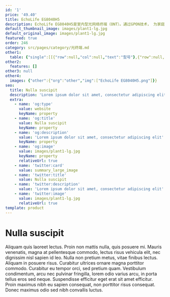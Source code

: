 ```yaml
---
id: '1'
price: '49.40'
title: EchoLife EG8040H5
description: EchoLife EG8040H5是室内型光网络终端（ONT）。通过GPON技术， 为家庭 和企业用户提供超宽带接入。EG8040H5提供四个GE以太网接口。EG8040H5 具有高性能的业务转发能力，保证了互联网和高清视频业务的良好体验。因此，EG8040H5为网络提供了完善的终端解决方案和面向未来的业务支撑能力。
default_thumbnail_image: images/plant1-lg.jpg
default_original_image: images/plant1-lg.jpg
featured: true
order: 246
category: src/pages/category/光终端.md
other1: 
  table: {"single":[[{"row":null,"col":null,"text":"型号"},{"row":null,"col":null,"text":"EG8040H5"}],[{"row":null,"col":null,"text":"尺寸（高×宽×深）"},{"row":null,"col":null,"text":"30 mm x 168 mm x 115 mm"}],[{"row":null,"col":null,"text":"重    量"},{"row":null,"col":null,"text":"约 220 g"}],[{"row":null,"col":null,"text":"工作环境温度"},{"row":null,"col":null,"text":"0°C to +40°C"}],[{"row":null,"col":null,"text":"工作环境湿度"},{"row":null,"col":null,"text":"5% RH ～ 95% RH，非凝结"}],[{"row":null,"col":null,"text":"电源适配输入"},{"row":null,"col":null,"text":"100V to 240V AC, 50/60 Hz"}],[{"row":null,"col":null,"text":"整机供电"},{"row":null,"col":null,"text":"1 11V to 14V DC, 1A"}],[{"row":null,"col":null,"text":"安装方式"},{"row":null,"col":null,"text":"桌面 或 挂墙"}],[{"row":null,"col":null,"text":"静态功耗*"},{"row":null,"col":null,"text":"2.8W"}],[{"row":null,"col":null,"text":"最大功耗*"},{"row":null,"col":null,"text":"4.7W"}],[{"row":null,"col":null,"text":"网络侧接口"},{"row":null,"col":null,"text":"GPON"}],[{"row":null,"col":null,"text":"用户侧接口"},{"row":null,"col":null,"text":"4 GE"}],[{"row":null,"col":null,"text":"光纤接口"},{"row":null,"col":null,"text":"SC/APC"}],[{"row":null,"col":null,"text":"光纤连接器"},{"row":null,"col":null,"text":"SC/UPC"}],[{"row":null,"col":null,"text":"指示灯"},{"row":null,"col":null,"text":"POWER/PON/LOS/LAN"}]]}
other2:
  features: []
other3: null
other4:
  images: {"other":{"org":"other","img":["EchoLife EG8040H5.png"]}}
seo:
  title: Nulla suscipit
  description: 'Lorem ipsum dolor sit amet, consectetur adipiscing elit'
  extra:
    - name: 'og:type'
      value: website
      keyName: property
    - name: 'og:title'
      value: Nulla suscipit
      keyName: property
    - name: 'og:description'
      value: 'Lorem ipsum dolor sit amet, consectetur adipiscing elit'
      keyName: property
    - name: 'og:image'
      value: images/plant1-lg.jpg
      keyName: property
      relativeUrl: true
    - name: 'twitter:card'
      value: summary_large_image
    - name: 'twitter:title'
      value: Nulla suscipit
    - name: 'twitter:description'
      value: 'Lorem ipsum dolor sit amet, consectetur adipiscing elit'
    - name: 'twitter:image'
      value: images/plant1-lg.jpg
      relativeUrl: true
template: product
---
```


# Nulla suscipit

Aliquam quis laoreet lectus. Proin non mattis nulla, quis posuere mi. Mauris venenatis, magna at pellentesque commodo, lectus risus vehicula elit, nec dignissim nisl sapien id leo. Nulla non pretium metus, vitae finibus lectus. Aliquam in posuere risus. Curabitur ultrices ornare magna porttitor commodo. Curabitur eu tempor orci, sed pretium quam. Vestibulum condimentum, arcu nec pulvinar fringilla, lorem odio varius arcu, in porta tellus eros sed neque. Suspendisse efficitur eget erat sit amet efficitur. Proin maximus nibh eu sapien consequat, non porttitor risus consequat. Donec maximus odio sed nibh convallis luctus.